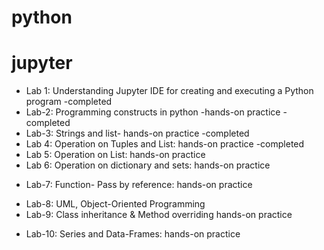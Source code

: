 # python
# jupyter
<ul>
  <li>Lab 1: Understanding Jupyter IDE for creating and executing a Python program -completed



  </li>

  <li> Lab-2: Programming constructs in python -hands-on practice -completed </li>
  <li> Lab-3: Strings and list- hands-on practice -completed </li>
  <li>Lab 4: Operation on Tuples and List: hands-on practice -completed  </li>
  <li>  
Lab 5: Operation on List: hands-on practice </li>
  <li>  
Lab 6: Operation on dictionary and sets: hands-on practice</li>
  <li>  

Lab-7: Function- Pass by reference: hands-on practice</li>
  <li>  Lab-8: UML, Object-Oriented Programming</li>
  <li> Lab-9: Class inheritance & Method overriding hands-on practice </li>
  <li> 

Lab-10: Series and Data-Frames: hands-on practice </li>
 </ul>

